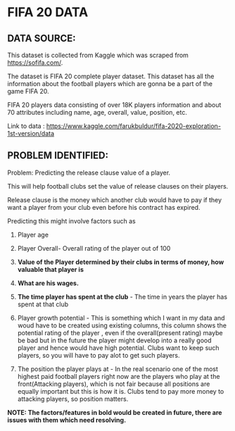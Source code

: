 # FIFA 20 DATA

## DATA SOURCE:
This dataset is collected from Kaggle which was scraped from https://sofifa.com/. 

The dataset is FIFA 20 complete player dataset. This dataset has all the information about the football players which are gonna be a part of the game FIFA 20.

FIFA 20 players data consisting of over 18K players information and about 70 attributes including name, age, overall, value, position, etc.

Link to data : https://www.kaggle.com/farukbuldur/fifa-2020-exploration-1st-version/data
## PROBLEM IDENTIFIED:

Problem: Predicting the release clause value of a player. 

This will help football clubs set the value of release clauses on their players.

Release clause is the money which another club would have to pay if they want a player from your club even before his contract has expired.


Predicting this might involve factors such as 

1. Player age

2. Player Overall- Overall rating of the player out of 100

3. **Value of the Player determined by their clubs in terms of money, how valuable that player is**

4. **What are his wages.**

5. **The time player has spent at the club** - The time in years the player has spent at that club

6. Player growth potential - This is something which I want in my data and woud have to be created using existing columns, this column shows the potential rating of the player , even if the overall(present rating) maybe be bad but in the future the player might develop into a really good player and hence would have high potential. Clubs want to keep such players, so you will have to pay alot to get such players.

7. The position the player plays at - In the real scenario one of the most highest paid football players right now are the players who play at the front(Attacking players), which is not fair because all positions are equally important but this is how it is. Clubs tend to pay more money to attacking players, so position matters.


**NOTE: The factors/features in bold would be created in future, there are issues with them which need resolving.**


